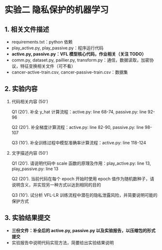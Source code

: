 # 实验二 隐私保护的机器学习

## 1. 相关文件描述

- requirements.txt：python 依赖
- play_active.py, play_passive.py：程序运行代码
- **active.py, passive.py：VFL 模型核心代码，作业相关（关注 TODO）**
- comm.py, dataset.py, paillier.py, transform.py：通信，数据读取，加密协议，特征变换相关文件（可不看）
- cancer-active-train.csv, cancer-passive-train.csv：数据集

## 2. 实验内容

1. 代码相关内容 (50')

   Q1 (20'). 补全 y_hat 计算流程：active.py: line 68-74, passive.py: line 92-96

   Q2 (20'). 补全梯度计算流程：active.py: line 82-90, passive.py: line 98-107

   Q3 (10'). 补全训练过程中模型准确率计算流程：active.py: line 118-124

2. 文字描述内容 (50')

   Q1 (20'). 请说明代码中 scale 函数的原理及作用：play_active.py: line 13, play_passive.py: line 13

   Q2 (20'). 当前代码在每个 epoch 开始时使用 epoch 值作为随机数种子，请说明含义，并实现另一种方式以达到相同的目的

   Q3 (10'). 试分析 VFL-LR 训练流程中潜在的隐私泄露风险，并简要说明可能的保护方式

## 3. 实验结果提交

- **三份文件：补全后的 active.py, passive.py 以及实验报告，以压缩包的形式提交**
- 实验报告中说明代码实现方法，简要给出实验结果说明

